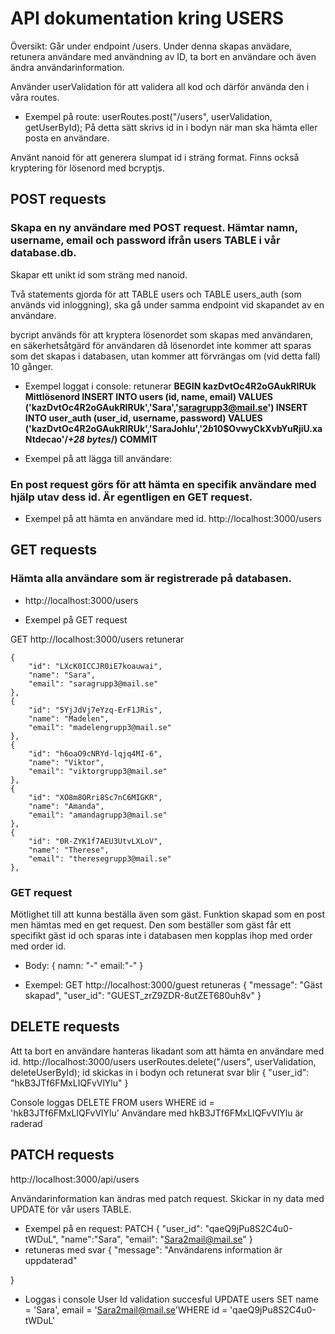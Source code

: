 # API dokumentation kring USERS
Översikt:
Går under endpoint /users. Under denna skapas anvädare, retunera användare med användning av ID, ta bort en användare och även ändra användarinformation.

Använder userValidation för att validera all kod och därför använda den i våra routes. 
- Exempel på route: 
userRoutes.post("/users", userValidation, getUserById);
På detta sätt skrivs id in i bodyn när man ska hämta eller posta en användare.  

Använt nanoid för att generera slumpat id i sträng format. 
Finns också kryptering för lösenord med bcryptjs.


## POST requests
### Skapa en ny användare med POST request. Hämtar namn, username, email och password ifrån users TABLE i vår database.db. 
Skapar ett unikt id som sträng med nanoid. 

Två statements gjorda för att TABLE users och TABLE users_auth (som används vid inloggning), ska gå under samma endpoint vid skapandet av en 
användare. 

bycript används för att kryptera lösenordet som skapas med användaren, en säkerhetsåtgärd för 
användaren då lösenordet inte kommer att sparas som det skapas i databasen, utan kommer att förvrängas om (vid detta fall) 10 gånger. 

- Exempel loggat i console:
  retunerar
**BEGIN
kazDvtOc4R2oGAukRIRUk
Mittlösenord
INSERT INTO users (id, name, email) VALUES ('kazDvtOc4R2oGAukRIRUk','Sara','saragrupp3@mail.se')
INSERT INTO user_auth (user_id, username, password) VALUES ('kazDvtOc4R2oGAukRIRUk','SaraJohlu','$2b$10$OvwyCkXvbYuRjiU.xaNtdecao'/*+28 bytes*/)
COMMIT**

- Exempel på att lägga till användare:


### En post request görs för att hämta en specifik användare med hjälp utav dess id. Är egentligen en GET request.
- Exempel på att hämta en användare med id.
http://localhost:3000/users

## GET requests
### Hämta alla användare som är registrerade på databasen.
- http://localhost:3000/users 

- Exempel på GET request

GET http://localhost:3000/users 
retunerar

	{
		"id": "LXcK0ICCJR0iE7koauwai",
		"name": "Sara",
		"email": "saragrupp3@mail.se"
	},
	{
		"id": "5YjJdVj7eYzq-ErF1JRis",
		"name": "Madelen",
		"email": "madelengrupp3@mail.se"
	},
	{
		"id": "h6oaO9cNRYd-lqjq4MI-6",
		"name": "Viktor",
		"email": "viktorgrupp3@mail.se"
	},
	{
		"id": "XO8m8ORri8Sc7nC6MIGKR",
		"name": "Amanda",
		"email": "amandagrupp3@mail.se"
	},
	{
		"id": "0R-ZYK1f7AEU3UtvLXLoV",
		"name": "Therese",
		"email": "theresegrupp3@mail.se"
	},


### GET request
Mötlighet till att kunna beställa även som gäst. Funktion skapad som en post men hämtas med en get request. 
Den som beställer som gäst får ett specifikt gäst id och sparas inte i databasen men kopplas ihop med order med order id.

- Body:
{
namn: "-"
email:"-"
}

- Exempel: 
GET http://localhost:3000/guest
retuneras
{
	"message": "Gäst skapad",
	"user_id": "GUEST_zrZ9ZDR-8utZET680uh8v"
}

## DELETE requests

Att ta bort en användare hanteras likadant som att hämta en användare med id. 
http://localhost:3000/users 
userRoutes.delete("/users", userValidation, deleteUserById);
id skickas in i bodyn och retunerat svar blir 
{
	"user_id": "hkB3JTf6FMxLIQFvVlYlu"
}

Console loggas
DELETE FROM users WHERE id = 'hkB3JTf6FMxLIQFvVlYlu'
Användare med hkB3JTf6FMxLIQFvVlYlu är raderad

## PATCH requests
http://localhost:3000/api/users

Användarinformation kan ändras med patch request. 
Skickar in ny data med UPDATE för vår users TABLE. 

- Exempel på en request:
PATCH
{
	"user_id": "qaeQ9jPu8S2C4u0-tWDuL",
	"name":"Sara",
	"email": "Sara2mail@mail.se"
}
- retuneras med svar
{
	"message": "Användarens information är uppdaterad"

}

- Loggas i console 
User Id validation succesful
UPDATE users SET name = 'Sara', email = 'Sara2mail@mail.se'WHERE id = 'qaeQ9jPu8S2C4u0-tWDuL'

